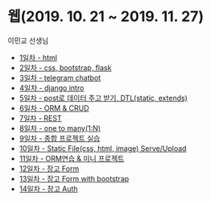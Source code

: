 ﻿# 웹(2019. 10. 21 ~ 2019. 11. 27)

이민교 선생님



- [1일차 - html](1일차/2019-10-21.md)
- [2일차 - css, bootstrap, flask](2일차/2019-10-22.md)
- [3일차 - telegram chatbot](3일차/2019-10-23_telegram_chatbot.md)
- [4일차 - django intro](4일차/2019-10-24_django_introduction.md)
- [5일차 - post로 데이터 주고 받기, DTL(static, extends)](5일차/2019-10-28.md)
- [6일차 - ORM & CRUD](6일차/2019-10-29_CRUD.md)
- [7일차 - REST](7일차/2019-10-30_REST.md)
- [8일차 - one to many(1:N)](8일차/2019-10-31_db_FK.md)
- [9일차 - 종합 프로젝트 실습](9일차/2019-11-01.md)
- [10일차 - Static File(css, html, image) Serve/Upload](10일차/2019-11-04_STATIC_FILE.md)
- [11일차 - ORM연습 & 미니 프로젝트](11일차/2019-11-05_ORM연습.md)
- [12일차 - 장고 Form](12일차/2019-11-06_django_form.md)
- [13일차 - 장고 Form with bootstrap](13일차/2019-11-07_django_form_bootstrap.md)
- [14일차 - 장고 Auth](14일차/2019-11-11_auth.md)


